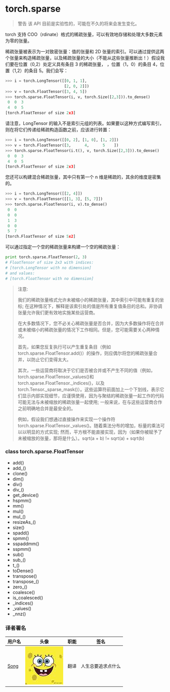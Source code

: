 # torch.sparse

> 警告 该 API 目前是实验性的，可能在不久的将来会发生变化。

torch 支持 COO（rdinate）格式的稀疏张量，可以有效地存储和处理大多数元素为零的张量。

稀疏张量被表示为一对致密张量：值的张量和 2D 张量的索引。可以通过提供这两个张量来构造稀疏张量，以及稀疏张量的大小（不能从这些张量推断出！）假设我们要在位置（0,2）处定义具有条目 3 的稀疏张量， ，位置（1，0）的条目 4，位置（1,2）的条目 5。我们会写：

```py
>>> i = torch.LongTensor([[0, 1, 1],
                          [2, 0, 2]])
>>> v = torch.FloatTensor([3, 4, 5])
>>> torch.sparse.FloatTensor(i, v, torch.Size([2,3])).to_dense()
 0  0  3
 4  0  5
[torch.FloatTensor of size 2x3] 
```

请注意，LongTensor 的输入不是索引元组的列表。如果要以这种方式编写索引，则在将它们传递给稀疏构造函数之前，应该进行转置：

```py
>>> i = torch.LongTensor([[0, 2], [1, 0], [1, 2]])
>>> v = torch.FloatTensor([3,      4,      5    ])
>>> torch.sparse.FloatTensor(i.t(), v, torch.Size([2,3])).to_dense()
 0  0  3
 4  0  5
[torch.FloatTensor of size 2x3] 
```

您还可以构建混合稀疏张量，其中只有第一个 n 维是稀疏的，其余的维度是密集的。

```py
>>> i = torch.LongTensor([[2, 4]])
>>> v = torch.FloatTensor([[1, 3], [5, 7]])
>>> torch.sparse.FloatTensor(i, v).to_dense()
 0  0
 0  0
 1  3
 0  0
 5  7
[torch.FloatTensor of size 5x2] 
```

可以通过指定一个空的稀疏张量来构建一个空的稀疏张量：

```py
print torch.sparse.FloatTensor(2, 3)
# FloatTensor of size 2x3 with indices:
# [torch.LongTensor with no dimension]
# and values:
# [torch.FloatTensor with no dimension] 
```

> 注意:
> 
> 我们的稀疏张量格式允许未被缩小的稀疏张量，其中索引中可能有重复的坐标; 在这种情况下，解释是该索引处的值是所有重复值条目的总和。非协调张量允许我们更有效地实施某些运营商。
> 
> 在大多数情况下，您不必关心稀疏张量是否合并，因为大多数操作将在合并或未被缩小的稀疏张量的情况下工作相同。但是，您可能需要关心两种情况。
> 
> 首先，如果您反复执行可以产生重复条目（例如 torch.sparse.FloatTensor.add()）的操作，则应偶尔将您的稀疏张量合并，以防止它们变得太大。
> 
> 其次，一些运营商将取决于它们是否被合并或不产生不同的值（例如， torch.sparse.FloatTensor._values()和 torch.sparse.FloatTensor._indices()，以及 torch.Tensor._sparse_mask()）。这些运算符前面加上一个下划线，表示它们显示内部实现细节，应谨慎使用，因为与聚结的稀疏张量一起工作的代码可能无法与未被缩放的稀疏张量一起使用; 一般来说，在与这些运营商合作之前明确地合并是最安全的。
> 
> 例如，假设我们想通过直接操作来实现一个操作符 torch.sparse.FloatTensor._values()。随着乘法分布的增加，标量的乘法可以以明显的方式实现; 然而，平方根不能直接实现，因为（如果你被赋予了未被缩放的张量，那将是什么）。sqrt(a + b) != sqrt(a) + sqrt(b)

### class torch.sparse.FloatTensor

*   add()
*   add_()
*   clone()
*   dim()
*   div()
*   div_()
*   get_device()
*   hspmm()
*   mm()
*   mul()
*   mul_()
*   resizeAs_()
*   size()
*   spadd()
*   spmm()
*   sspaddmm()
*   sspmm()
*   sub()
*   sub_()
*   t_()
*   toDense()
*   transpose()
*   transpose_()
*   zero_()
*   coalesce()
*   is_coalesced()
*   _indices()
*   _values()
*   _nnz()

### 译者署名

| 用户名 | 头像 | 职能 | 签名 |
| --- | --- | --- | --- |
| [Song](https://ptorch.com) | ![](img/2018033000352689884.jpeg) | 翻译 | 人生总要追求点什么 |